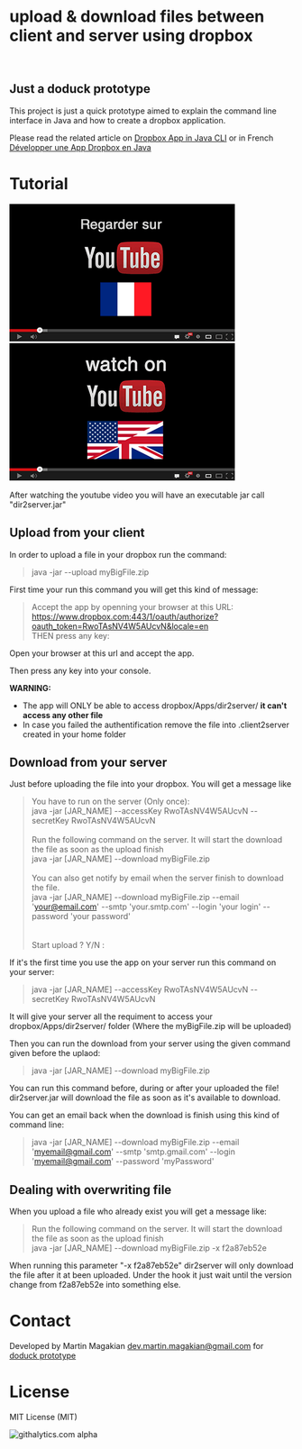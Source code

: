 upload & download files between client and server using dropbox
============

<br />

Just a doduck prototype
---------
This project is just a quick prototype aimed to explain the command line interface in Java and how to create a dropbox application.

Please read the related article on [Dropbox App in Java CLI](http://doduck.com/en/dropbox-app-in-java-cli/)
or in French [Développer une App Dropbox en Java](http://doduck.com/fr/dropbox-app-java/) <br />


 
Tutorial
=========
![watch on Youtube](/README_src/watch-on-youtube-fr.png "watch on Youtube")
![watch on Youtube](/README_src/watch-on-youtube-en.png "regarder sur Youtube")

After watching the youtube video you will have an executable jar call "dir2server.jar"


Upload from your client
------
In order to upload a file in your dropbox run the command:
> java -jar --upload myBigFile.zip

First time your run this command you will get this kind of message:
> Accept the app by openning your browser at this URL: <br />
> https://www.dropbox.com:443/1/oauth/authorize?oauth_token=RwoTAsNV4W5AUcvN&locale=en <br />
> THEN press any key: <br />


Open your browser at this url and accept the app.

Then press any key into your console.



**WARNING:**
- The app will ONLY be able to access dropbox/Apps/dir2server/ **it can't access any other file** <br />
- In case you failed the authentification remove the file into .client2server created in your home folder


Download from your server
------
Just before uploading the file into your dropbox. You will get a message like

>You have to run on the server (Only once): <br />
>java -jar [JAR_NAME] --accessKey RwoTAsNV4W5AUcvN --secretKey RwoTAsNV4W5AUcvN<br />
><br />
>Run the following command on the server. It will start the download the file as soon as the upload finish<br />
>java -jar [JAR_NAME] --download myBigFile.zip<br />
><br />
>You can also get notify by email when the server finish to download the file.<br />
>java -jar [JAR_NAME] --download myBigFile.zip --email 'your@email.com' --smtp 'your.smtp.com' --login 'your login' --password 'your password'<br />
><br />
><br />
>Start upload ?  Y/N :


If it's the first time you use the app on your server run this command on your server:
>java -jar [JAR_NAME] --accessKey RwoTAsNV4W5AUcvN --secretKey RwoTAsNV4W5AUcvN

It will give your server all the requiment to access your dropbox/Apps/dir2server/ folder (Where the myBigFile.zip will be uploaded)


Then you can run the download from your server using the given command given before the uplaod:
>java -jar [JAR_NAME] --download myBigFile.zip

You can run this command before, during or after your uploaded the file!
dir2server.jar will download the file as soon as it's available to download.


You can get an email back when the download is finish using this kind of command line:
>java -jar [JAR_NAME] --download myBigFile.zip --email 'myemail@gmail.com' --smtp 'smtp.gmail.com' --login 'myemail@gmail.com' --password 'myPassword'<br />


Dealing with overwriting file
------
When you upload a file who already exist you will get a message like:
>Run the following command on the server. It will start the download the file as soon as the upload finish<br />
>java -jar [JAR_NAME] --download myBigFile.zip -x f2a87eb52e <br />

When running this parameter "-x f2a87eb52e" dir2server will only download the file after it at been uploaded. 
Under the hook it just wait until the version change from f2a87eb52e into something else.



Contact
=========
Developed by Martin Magakian
dev.martin.magakian@gmail.com
for [doduck prototype](http://doduck.com/)


License
=========
MIT License (MIT)

![githalytics.com alpha](https://cruel-carlota.gopagoda.com/2a45d8b1e8f1420e9bdd8bfcb9a19e1a "githalytics.com")

